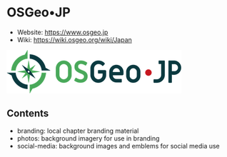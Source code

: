 OSGeo•JP
========

* Website: https://www.osgeo.jp
* Wiki: https://wiki.osgeo.org/wiki/Japan

![OSGeo](osgeo-jp.png)

Contents
--------

* branding: local chapter branding material
* photos: background imagery for use in branding
* social-media: background images and emblems for social media use
